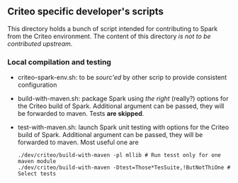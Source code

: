 ## Criteo specific developer's scripts ##

This directory holds a bunch of script intended for contributing to Spark from the Criteo environment. 
The content of this directory *is not to be contributed upstream*.

### Local compilation and testing ###

* criteo-spark-env.sh: to be *sourc'ed* by other scrip to provide consistent configuration
* build-with-maven.sh: package Spark using *the right* (really?) options for the Criteo build of Spark. 
  Additional argument can be passed, they will be forwarded to maven. Tests **are skipped**.
* test-with-maven.sh: launch Spark unit testing with options for the Criteo build of Spark. 
  Additional argument can be passed, they will be forwarded to maven. Most useful one are
  
  ```
  ./dev/criteo/build-with-maven -pl mllib # Run tesst only for one maven module
  ./dev/criteo/build-with-maven -Dtest=Those*TesSuite,!ButNotThiOne # Select tests
  ```
